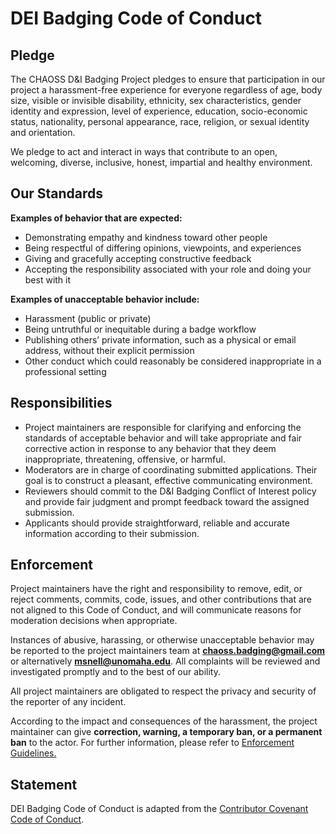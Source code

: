 # DEI Badging Code of Conduct

## Pledge

The CHAOSS D&I Badging Project pledges to ensure that participation in our project a harassment-free experience for everyone regardless of age, body size, visible or invisible disability, ethnicity, sex characteristics, gender identity and expression, level of experience, education, socio-economic status, nationality, personal appearance, race, religion, or sexual identity and orientation.

We pledge to act and interact in ways that contribute to an open, welcoming, diverse, inclusive, honest, impartial and healthy environment.

## Our Standards

**Examples of behavior that are expected:**

* Demonstrating empathy and kindness toward other people
* Being respectful of differing opinions, viewpoints, and experiences
* Giving and gracefully accepting constructive feedback
* Accepting the responsibility associated with your role and doing your best with it 

**Examples of unacceptable behavior include:**

* Harassment \(public or private\)
* Being untruthful or inequitable during a badge workflow
* Publishing others’ private information, such as a physical or email address, without their explicit permission
* Other conduct which could reasonably be considered inappropriate in a professional setting

## Responsibilities

* Project maintainers are responsible for clarifying and enforcing the standards of acceptable behavior and will take appropriate and fair corrective action in response to any behavior that they deem inappropriate, threatening, offensive, or harmful. 
* Moderators are in charge of coordinating submitted applications. Their goal is to construct a pleasant, effective communicating environment.
* Reviewers should commit to the D&I Badging Conflict of Interest policy and provide fair judgment and prompt feedback toward the assigned submission.
* Applicants should provide straightforward, reliable and accurate information according to their submission.

## Enforcement

Project maintainers have the right and responsibility to remove, edit, or reject comments, commits, code, issues, and other contributions that are not aligned to this Code of Conduct, and will communicate reasons for moderation decisions when appropriate.

Instances of abusive, harassing, or otherwise unacceptable behavior may be reported to the project maintainers team at [**chaoss.badging@gmail.com**](mailto:chaoss.badging@gmail.com) or alternatively [**msnell@unomaha.edu**](mailto:msnell@unomaha.edu). All complaints will be reviewed and investigated promptly and to the best of our ability. 

All project maintainers are obligated to respect the privacy and security of the reporter of any incident.

According to the impact and consequences of the harassment, the project maintainer can give **correction, warning, a temporary ban, or a permanent ban** to the actor. For further information, please refer to [Enforcement Guidelines.](https://www.contributor-covenant.org/version/2/0/code_of_conduct/)

## Statement

DEI Badging Code of Conduct is adapted from the [Contributor Covenant Code of Conduct](https://www.contributor-covenant.org/version/2/0/code_of_conduct/).

